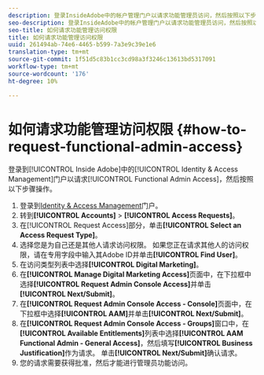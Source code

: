 ```yaml
---
description: 登录InsideAdobe中的帐户管理门户以请求功能管理员访问，然后按照以下步骤操作。
seo-description: 登录InsideAdobe中的帐户管理门户以请求功能管理员访问，然后按照以下步骤操作。
seo-title: 如何请求功能管理访问权限
title: 如何请求功能管理访问权限
uuid: 261494ab-74e6-4465-b599-7a3e9c39e1e6
translation-type: tm+mt
source-git-commit: 1f51d5c83b1cc3cd98a3f3246c13613bd5317091
workflow-type: tm+mt
source-wordcount: '176'
ht-degree: 10%

---
```



# 如何请求功能管理访问权限 {#how-to-request-functional-admin-access}

登录到[!UICONTROL Inside Adobe]中的[!UICONTROL Identity & Access Management]门户以请求[!UICONTROL Functional Admin Access]，然后按照以下步骤操作。

<!-- request-functional-admin-access.xml -->

1. 登录到[Identity &amp; Access Management](https://iam.corp.adobe.com)门户。
2. 转到&#x200B;**[!UICONTROL Accounts]** > **[!UICONTROL Access Requests]**。
3. 在[!UICONTROL Request Access]部分，单击&#x200B;**[!UICONTROL Select an Access Request Type]**。
4. 选择您是为自己还是其他人请求访问权限。 如果您正在请求其他人的访问权限，请在专用字段中输入其Adobe ID并单击&#x200B;**[!UICONTROL Find User]**。
5. 在访问类型列表中选择&#x200B;**[!UICONTROL Digital Marketing]**。
6. 在&#x200B;**[!UICONTROL Manage Digital Marketing Access]**&#x200B;页面中，在下拉框中选择&#x200B;**[!UICONTROL Request Admin Console Access]**&#x200B;并单击&#x200B;**[!UICONTROL Next/Submit]**。
7. 在&#x200B;**[!UICONTROL Request Admin Console Access - Console]**&#x200B;页面中，在下拉框中选择&#x200B;**[!UICONTROL AAM]**&#x200B;并单击&#x200B;**[!UICONTROL Next/Submit]**。
8. 在&#x200B;**[!UICONTROL Request Admin Console Access - Groups]**&#x200B;窗口中，在&#x200B;**[!UICONTROL Available Entitlements]**&#x200B;列表中选择&#x200B;**[!UICONTROL AAM Functional Admin - General Access]**，然后填写&#x200B;**[!UICONTROL Business Justification]**&#x200B;作为请求。 单击&#x200B;**[!UICONTROL Next/Submit]**&#x200B;确认请求。
9. 您的请求需要获得批准，然后才能进行管理员功能访问。